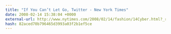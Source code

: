 ```yaml
---
title: "If You Can’t Let Go, Twitter - New York Times"
date: 2008-02-14 15:38:04 +0000
external-url: http://www.nytimes.com/2008/02/14/fashion/14Cyber.html?_r=2
hash: 82aced70b796465d3993a03f2b1ef5ce
---
```



